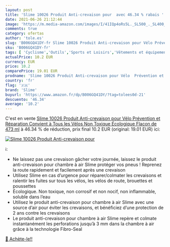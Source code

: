 ```yaml
---
layout: post
title: 'Slime 10026 Produit Anti-crevaison pour  avec 46.34 % rabais '
date: 2021-06-26 21:12:44
image: 'https://m.media-amazon.com/images/I/41IQp4oRs5L._SL500_._SL400_.jpg'
comments: true
category: ofertas
author: 'tole.es'
slug: 'B006GQ41DY-fr Slime 10026 Produit Anti-crevaison pour Vélo Prévention et...'
sku: 'B006GQ41DY-fr'
tags: [ 'Cyclisme','Outils','Sports et Loisirs','Vêtements et équipement de sport','slime', ]
actualPrice: 10.2 EUR
currency: EUR
price: 10.2
comparePrice: 19.01 EUR
prodname: 'Slime 10026 Produit Anti-crevaison pour Vélo  Prévention et Réparation  Convient à Tous les Vélos  Non Toxique  Écologique  Flacon de 473 ml'
country: 'fr'
flag: '🇫🇷'
brand: 'Slime'
buyurl: 'https://www.amazon.fr/dp/B006GQ41DY/?tag=tolees0d-21'
descuento: '46.34'
average: '10.2'
---
```


C'est en vente [Slime 10026 Produit Anti-crevaison pour Vélo  Prévention et Réparation  Convient à Tous les Vélos  Non Toxique  Écologique  Flacon de 473 ml](https://www.amazon.fr/dp/B006GQ41DY/?tag=tolees0d-21)  à  46.34 % de réduction, prix final  10.2 EUR (original: 19.01 EUR) ici:

[![Slime 10026 Produit Anti-crevaison pour ](https://m.media-amazon.com/images/I/41IQp4oRs5L._SL500_._SL400_.jpg)](https://www.amazon.fr/dp/B006GQ41DY/?tag=tolees0d-21)

ℹ️:

- Ne laissez pas une crevaison gâcher votre journée, laissez le produit anti-crevaison pour chambre à air Slime protéger vos pneus ! Reprenez la route rapidement et facilement après une crevaison
- Utilisez Slime en cas d’urgence pour réparer/colmater les crevaisons et ralentir les fuites sur tous les vélos, les vélos de route, brouettes et poussettes
- Écologique. Non toxique, non corrosif et non nocif, non inflammable, soluble dans l’eau
- Utilisez le produit anti-crevaison pour chambre à air Slime avec une source d’air pour éviter les crevaisons, et bénéficiez d’une protection de 2 ans contre les crevaisons
- Le produit anti-crevaison pour chambre à air Slime repère et colmate instantanément les perforations jusqu’à 3 mm dans la chambre à air grâce à la technologie Fibro-Seal

[🛒 Achète-le!!](https://www.amazon.fr/dp/B006GQ41DY/?tag=tolees0d-21)
